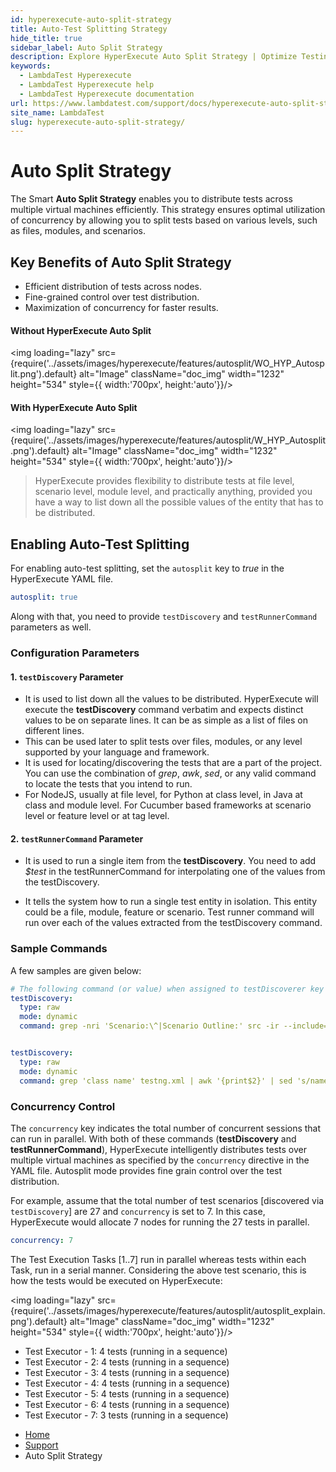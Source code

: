 ```yaml
---
id: hyperexecute-auto-split-strategy
title: Auto-Test Splitting Strategy
hide_title: true
sidebar_label: Auto Split Strategy
description: Explore HyperExecute Auto Split Strategy | Optimize Testing Efficiency - Discover how HyperExecute revolutionizes testing with auto split strategy for enhanced efficiency.
keywords:
  - LambdaTest Hyperexecute
  - LambdaTest Hyperexecute help
  - LambdaTest Hyperexecute documentation
url: https://www.lambdatest.com/support/docs/hyperexecute-auto-split-strategy/
site_name: LambdaTest
slug: hyperexecute-auto-split-strategy/
---
```


<script type="application/ld+json"
      dangerouslySetInnerHTML={{ __html: JSON.stringify({
       "@context": "https://schema.org",
        "@type": "BreadcrumbList",
        "itemListElement": [{
          "@type": "ListItem",
          "position": 1,
          "name": "Home",
          "item": "https://www.lambdatest.com"
        },{
          "@type": "ListItem",
          "position": 2,
          "name": "Support",
          "item": "https://www.lambdatest.com/support/docs/"
        },{
          "@type": "ListItem",
          "position": 3,
          "name": "HyperExecute Concepts",
          "item": "https://www.lambdatest.com/support/docs/hyperexecute-auto-split-strategy/"
        }]
      })
    }}
></script>

# Auto Split Strategy

The Smart **Auto Split Strategy** enables you to distribute tests across multiple virtual machines efficiently. This strategy ensures optimal utilization of concurrency by allowing you to split tests based on various levels, such as files, modules, and scenarios.

## Key Benefits of Auto Split Strategy
- Efficient distribution of tests across nodes.
- Fine-grained control over test distribution.
- Maximization of concurrency for faster results.

#### Without HyperExecute Auto Split
<img loading="lazy" src={require('../assets/images/hyperexecute/features/autosplit/WO_HYP_Autosplit.png').default} alt="Image"  className="doc_img" width="1232" height="534" style={{ width:'700px', height:'auto'}}/>

#### With HyperExecute Auto Split
<img loading="lazy" src={require('../assets/images/hyperexecute/features/autosplit/W_HYP_Autosplit.png').default} alt="Image"  className="doc_img" width="1232" height="534" style={{ width:'700px', height:'auto'}}/>

> HyperExecute provides flexibility to distribute tests at file level, scenario level, module level, and practically anything, provided you have a way to list down all the possible values of the entity that has to be distributed.

## Enabling Auto-Test Splitting

For enabling auto-test splitting, set the `autosplit` key to *true*  in the HyperExecute YAML file.

``` yaml
autosplit: true
```

Along with that, you need to provide `testDiscovery` and `testRunnerCommand` parameters as well.

### Configuration Parameters

#### 1. `testDiscovery` Parameter
- It is used to list down all the values to be distributed. HyperExecute will execute the **testDiscovery** command verbatim and expects distinct values to be on separate lines. It can be as simple as a list of files on different lines.
- This can be used later to split tests over files, modules, or any level supported by your language and framework.
- It is used for locating/discovering the tests that are a part of the project. You can use the combination of *grep*, *awk*, *sed*, or any valid command to locate the tests that you intend to run. 
- For NodeJS, usually at file level, for Python at class level, in Java  at class and module level. For Cucumber based frameworks at scenario level or feature level or at tag level. 

#### 2. `testRunnerCommand` Parameter
- It is used to run a single item from the **testDiscovery**. You need to add *$test* in the testRunnerCommand for interpolating one of the values from the testDiscovery.

- It tells the system how to run a single test entity in isolation. This entity could be a file, module, feature or scenario. Test runner command will run over each of the values extracted from the testDiscovery command.

### Sample Commands

A few samples are given below:

``` yaml
# The following command (or value) when assigned to testDiscoverer key searches for the scenarios by matching the string Scenario [or Scenario Outline] in the .feature  files located in the *src* directory of the project.
testDiscovery:
  type: raw
  mode: dynamic
  command: grep -nri 'Scenario:\^|Scenario Outline:' src -ir --include=\*.feature |  awk '{print $1}' | sed 's/\.\///g' | sed 's/\(.*\):/\1 /'
```

``` yaml

testDiscovery:
  type: raw
  mode: dynamic
  command: grep 'class name' testng.xml | awk '{print$2}' | sed 's/name=//g' | sed 's/\x3e//g'
```

### Concurrency Control

The `concurrency`  key indicates the total number of concurrent sessions that can run in parallel. With both of these commands (**testDiscovery** and **testRunnerCommand**), HyperExecute intelligently distributes tests over multiple virtual machines as specified by the `concurrency` directive in the YAML file. Autosplit mode provides fine grain control over the test distribution.

For example, assume that the total number of test scenarios [discovered via `testDiscovery`] are 27 and `concurrency` is set to 7. In this case, HyperExecute would allocate 7 nodes for running the 27 tests in parallel.

``` yaml
concurrency: 7
```

The Test Execution Tasks [1..7] run in parallel whereas tests within each Task, run in a serial manner. Considering the above test scenario, this is how the tests would be executed on HyperExecute:

<img loading="lazy" src={require('../assets/images/hyperexecute/features/autosplit/autosplit_explain.png').default} alt="Image"  className="doc_img" width="1232" height="534" style={{ width:'700px', height:'auto'}}/>

* Test Executor - 1: 4 tests (running in a sequence)
* Test Executor - 2: 4 tests (running in a sequence)
* Test Executor - 3: 4 tests (running in a sequence)
* Test Executor - 4: 4 tests (running in a sequence)
* Test Executor - 5: 4 tests (running in a sequence)
* Test Executor - 6: 4 tests (running in a sequence)
* Test Executor - 7: 3 tests (running in a sequence)

<nav aria-label="breadcrumbs">
  <ul className="breadcrumbs">
    <li className="breadcrumbs__item">
      <a className="breadcrumbs__link" target="_self" href="https://www.lambdatest.com">
        Home
      </a>
    </li>
    <li className="breadcrumbs__item">
      <a className="breadcrumbs__link" target="_self" href="https://www.lambdatest.com/support/docs/">
        Support
      </a>
    </li>
    <li className="breadcrumbs__item breadcrumbs__item--active">
      <span className="breadcrumbs__link">
        Auto Split Strategy
      </span>
    </li>
  </ul>
</nav>
